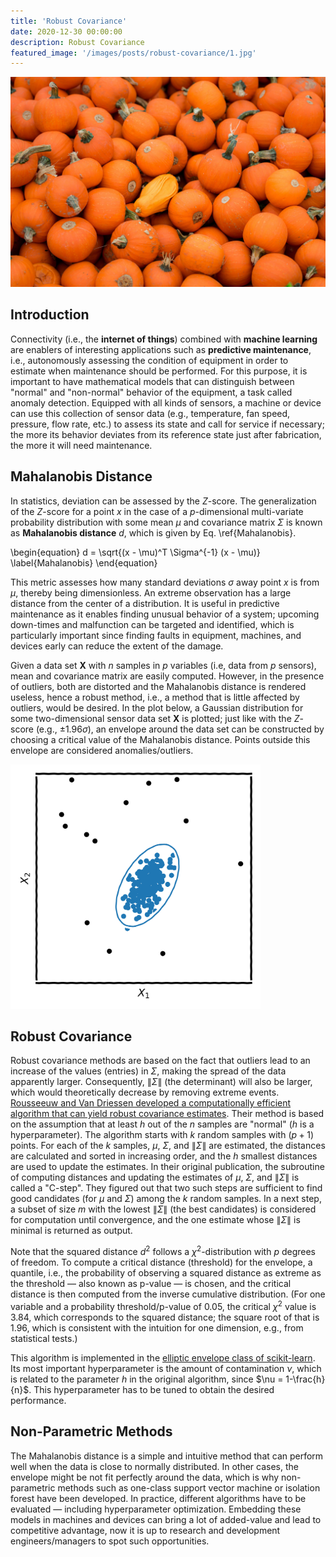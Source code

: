 ```yaml
---
title: 'Robust Covariance'
date: 2020-12-30 00:00:00
description: Robust Covariance
featured_image: '/images/posts/robust-covariance/1.jpg'
---
```


![](/images/posts/robust-covariance/1.jpg)

## Introduction

Connectivity (i.e., the **internet of things**) combined with **machine learning** are enablers of interesting applications such as **predictive maintenance**, i.e., autonomously assessing the condition of equipment in order to estimate when maintenance should be performed. For this purpose, it is important to have mathematical models that can distinguish between "normal" and "non-normal" behavior of the equipment, a task called anomaly detection. Equipped with all kinds of sensors, a machine or device can use this collection of sensor data (e.g., temperature, fan speed, pressure, flow rate, etc.) to assess its state and call for service if necessary; the more its behavior deviates from its reference state just after fabrication, the more it will need maintenance.

## Mahalanobis Distance

In statistics, deviation can be assessed by the $Z$-score. The generalization of the $Z$-score for a point $x$ in the case of a $p$-dimensional multi-variate probability distribution with some mean $\mu$ and covariance matrix $\Sigma$ is known as **Mahalanobis distance** $d$, which is given by Eq. \ref{Mahalanobis}.

\begin{equation}
d = \sqrt{(x - \mu)^T \Sigma^{-1} (x - \mu)}
\label{Mahalanobis}
\end{equation}

This metric assesses how many standard deviations $\sigma$ away point $x$ is from $\mu$, thereby being dimensionless. An extreme observation has a large distance from the center of a distribution. It is useful in predictive maintenance as it enables finding unusual behavior of a system; upcoming down-times and malfunction can be targeted and identified, which is particularly important since finding faults in equipment, machines, and devices early can reduce the extent of the damage.

Given a data set $\mathbf{X}$ with $n$ samples in $p$ variables (i.e, data from $p$ sensors), mean and covariance matrix are easily computed. However, in the presence of outliers, both are distorted and the Mahalanobis distance is rendered useless, hence a robust method, i.e., a method that is little affected by outliers, would be desired. In the plot below, a Gaussian distribution for some two-dimensional sensor data set $\mathbf{X}$ is plotted; just like with the $Z$-score (e.g., $\pm 1.96\sigma$), an envelope around the data set can be constructed by choosing a critical value of the Mahalanobis distance. Points outside this envelope are considered anomalies/outliers.

<img src="/images/theory/robust_covariance.png" width="400">

## Robust Covariance

Robust covariance methods are based on the fact that outliers lead to an increase of the values (entries) in $\Sigma$, making the spread of the data apparently larger. Consequently, $\|\Sigma \|$ (the determinant) will also be larger, which would theoretically decrease by removing extreme events. [Rousseeuw and Van Driessen developed a computationally efficient algorithm that can yield robust covariance estimates](https://doi.org/10.2307/1270566). Their method is based on the assumption that at least $h$ out of the $n$ samples are "normal" ($h$ is a hyperparameter). The algorithm starts with $k$ random samples with ($p+1$) points. For each of the $k$ samples, $\mu$, $\Sigma$, and $\|\Sigma \|$ are estimated, the distances are calculated and sorted in increasing order, and the $h$ smallest distances are used to update the estimates. In their original publication, the subroutine of computing distances and updating the estimates of $\mu$, $\Sigma$, and $\|\Sigma \|$ is called a "C-step". They figured out that two such steps are sufficient to find good candidates (for $\mu$ and $\Sigma$) among the $k$ random samples. In a next step, a subset of size $m$ with the lowest $\|\Sigma \|$ (the best candidates) is considered for computation until convergence, and the one estimate whose $\|\Sigma \|$ is minimal is returned as output.

Note that the squared distance $d^2$ follows a $\chi^2$-distribution with $p$ degrees of freedom. To compute a critical distance (threshold) for the envelope, a quantile, i.e., the probability of observing a squared distance as extreme as the threshold — also known as p-value — is chosen, and the critical distance is then computed from the inverse cumulative distribution. (For one variable and a probability threshold/p-value of $0.05$, the critical $\chi^2$ value is $3.84$, which corresponds to the squared distance; the square root of that is $1.96$, which is consistent with the intuition for one dimension, e.g., from statistical tests.)

This algorithm is implemented in the [elliptic envelope class of scikit-learn](https://scikit-learn.org/stable/modules/generated/sklearn.covariance.EllipticEnvelope.html). Its most important hyperparameter is the amount of contamination $\nu$, which is related to the parameter $h$ in the original algorithm, since $\nu = 1-\frac{h}{n}$. This hyperparameter has to be tuned to obtain the desired performance.

## Non-Parametric Methods

The Mahalanobis distance is a simple and intuitive method that can perform well when the data is close to normally distributed. In other cases, the envelope might be not fit perfectly around the data, which is why non-parametric methods such as one-class support vector machine or isolation forest have been developed. In practice, different algorithms have to be evaluated — including hyperparameter optimization. Embedding these models in machines and devices can bring a lot of added-value and lead to competitive advantage, now it is up to research and development engineers/managers to spot such opportunities.
